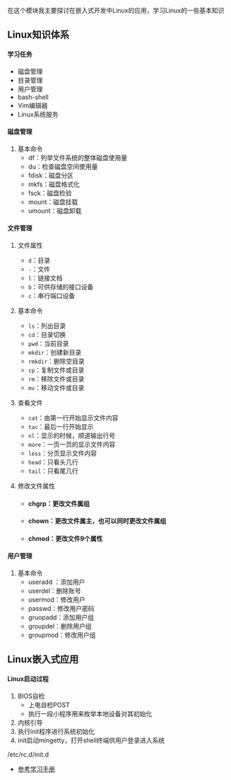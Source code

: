 在这个模块我主要探讨在嵌入式开发中Linux的应用，学习Linux的一些基本知识

## Linux知识体系

#### 学习任务

* 磁盘管理
* 目录管理
* 用户管理
* bash-shell
* Vim编辑器
* Linux系统服务



#### 磁盘管理

1. 基本命令
   * df：列举文件系统的整体磁盘使用量
   * du：检查磁盘空间使用量
   * fdisk：磁盘分区
   * mkfs：磁盘格式化
   * fsck：磁盘检验
   * mount：磁盘挂载
   * umount：磁盘卸载



#### 文件管理

1. 文件属性
   * `d`：目录
   * `-`：文件
   * `l`：链接文档
   * `b`：可供存储的接口设备
   * `c`：串行端口设备
2. 基本命令
   * `ls`：列出目录
   * `cd`：目录切换
   * `pwd`：当前目录
   * `mkdir`：创建新目录
   * `rmkdir`：删除空目录
   * `cp`：复制文件或目录
   * `rm`：移除文件或目录
   * `mv`：移动文件或目录
3. 查看文件
   * `cat`：由第一行开始显示文件内容
   * `tac`：最后一行开始显示
   * `nl`：显示的时候，顺道输出行号
   * `more`：一页一页的显示文件内容
   * `less`：分页显示文件内容
   * `head`：只看头几行
   * `tail`：只看尾几行

4. 修改文件属性

   * #### chgrp：更改文件属组

   * #### chown：更改文件属主，也可以同时更改文件属组

   * #### chmod：更改文件9个属性



#### 用户管理

1. 基本命令
   * useradd ：添加用户
   * userdel：删除账号
   * usermod：修改用户
   * passwd：修改用户密码
   * gruopadd：添加用户组
   * groupdel：删除用户组
   * groupmod：修改用户组

## Linux嵌入式应用



#### Linux启动过程

1. BIOS自检
   * 上电自检POST
   * 执行一段小程序用来枚举本地设备对其初始化
2. 内核引导
3. 执行init程序进行系统初始化
4. init启动mingetty，打开shell终端供用户登录进入系统





/etc/rc.d/init.d

































* [参考学习手册](https://www.tutorialspoint.com/unix/unix-getting-started.htm)
